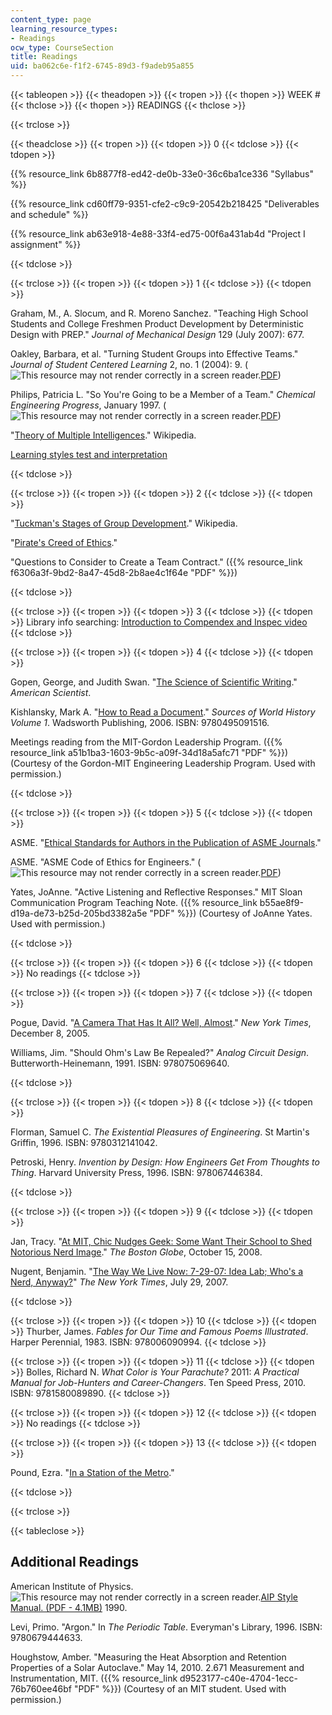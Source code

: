 ```yaml
---
content_type: page
learning_resource_types:
- Readings
ocw_type: CourseSection
title: Readings
uid: ba062c6e-f1f2-6745-89d3-f9adeb95a855
---
```


{{< tableopen >}}
{{< theadopen >}}
{{< tropen >}}
{{< thopen >}}
WEEK #
{{< thclose >}}
{{< thopen >}}
READINGS
{{< thclose >}}

{{< trclose >}}

{{< theadclose >}}
{{< tropen >}}
{{< tdopen >}}
0
{{< tdclose >}}
{{< tdopen >}}


{{% resource_link 6b8877f8-ed42-de0b-33e0-36c6ba1ce336 "Syllabus" %}}

{{% resource_link cd60ff79-9351-cfe2-c9c9-20542b218425 "Deliverables and schedule" %}}

{{% resource_link ab63e918-4e88-33f4-ed75-00f6a431ab4d "Project I assignment" %}}


{{< tdclose >}}

{{< trclose >}}
{{< tropen >}}
{{< tdopen >}}
1
{{< tdclose >}}
{{< tdopen >}}


Graham, M., A. Slocum, and R. Moreno Sanchez. "Teaching High School Students and College Freshmen Product Development by Deterministic Design with PREP." _Journal of Mechanical Design_ 129 (July 2007): 677.

Oakley, Barbara, et al. "Turning Student Groups into Effective Teams." _Journal of Student Centered Learning_ 2, no. 1 (2004): 9. (![This resource may not render correctly in a screen reader.](/images/inacessible.gif)[PDF](http://www4.ncsu.edu/unity/lockers/users/f/felder/public/Papers/Oakley-paper%28JSCL%29.pdf))

Philips, Patricia L. "So You're Going to be a Member of a Team." _Chemical Engineering Progress_, January 1997. (![This resource may not render correctly in a screen reader.](/images/inacessible.gif)[PDF](http://www.ece.msstate.edu/courses/ece4723/files/member_of_a_team4.pdf))

"[Theory of Multiple Intelligences](http://en.wikipedia.org/wiki/Multiple_intelligences)." Wikipedia.

[Learning styles test and interpretation](http://www.engr.ncsu.edu/learningstyles/ilsweb.html)


{{< tdclose >}}

{{< trclose >}}
{{< tropen >}}
{{< tdopen >}}
2
{{< tdclose >}}
{{< tdopen >}}


"[Tuckman's Stages of Group Development](http://en.wikipedia.org/wiki/Tuckman%27s_stages_of_group_development)." Wikipedia.

"[Pirate's Creed of Ethics](http://www.jollyrogercayman.com/)."

"Questions to Consider to Create a Team Contract." ({{% resource_link f6306a3f-9bd2-8a47-45d8-2b8ae4c1f64e "PDF" %}})


{{< tdclose >}}

{{< trclose >}}
{{< tropen >}}
{{< tdopen >}}
3
{{< tdclose >}}
{{< tdopen >}}
Library info searching: [Introduction to Compendex and Inspec video  
](http://www.youtube.com/watch?v=TbzoVI54uYU)
{{< tdclose >}}

{{< trclose >}}
{{< tropen >}}
{{< tdopen >}}
4
{{< tdclose >}}
{{< tdopen >}}


Gopen, George, and Judith Swan. "[The Science of Scientific Writing](https://www.americanscientist.org/blog/the-long-view/the-science-of-scientific-writing)." _American Scientist_.

Kishlansky, Mark A. "[How to Read a Document](http://www.clas.ufl.edu/users/sterk/junsem/reading.html)." _Sources of World History_ _Volume 1_. Wadsworth Publishing, 2006. ISBN: 9780495091516.

Meetings reading from the MIT-Gordon Leadership Program. ({{% resource_link a51b1ba3-1603-9b5c-a09f-34d18a5afc71 "PDF" %}}) (Courtesy of the Gordon-MIT Engineering Leadership Program. Used with permission.)


{{< tdclose >}}

{{< trclose >}}
{{< tropen >}}
{{< tdopen >}}
5
{{< tdclose >}}
{{< tdopen >}}


ASME. "[Ethical Standards for Authors in the Publication of ASME Journals](http://journaltool.asme.org/Help/AuthorHelp/WebHelp/JournalsHelp.htm#Guidelines/Ethical_Standards.htm)."

ASME. "ASME Code of Ethics for Engineers." (![This resource may not render correctly in a screen reader.](/images/inacessible.gif)[PDF](https://www.asme.org/wwwasmeorg/media/resourcefiles/aboutasme/get%20involved/advocacy/policy-publications/p-15-7-ethics.pdf))

Yates, JoAnne. "Active Listening and Reflective Responses." MIT Sloan Communication Program Teaching Note. ({{% resource_link b55ae8f9-d19a-de73-b25d-205bd3382a5e "PDF" %}}) (Courtesy of JoAnne Yates. Used with permission.)


{{< tdclose >}}

{{< trclose >}}
{{< tropen >}}
{{< tdopen >}}
6
{{< tdclose >}}
{{< tdopen >}}
No readings
{{< tdclose >}}

{{< trclose >}}
{{< tropen >}}
{{< tdopen >}}
7
{{< tdclose >}}
{{< tdopen >}}


Pogue, David. "[A Camera That Has It All? Well, Almost](http://www.nytimes.com/2005/12/08/technology/circuits/08pogue.ready.html)." _New York Times_, December 8, 2005.

Williams, Jim. "Should Ohm's Law Be Repealed?" _Analog Circuit Design_. Butterworth-Heinemann, 1991. ISBN: 978075069640.


{{< tdclose >}}

{{< trclose >}}
{{< tropen >}}
{{< tdopen >}}
8
{{< tdclose >}}
{{< tdopen >}}


Florman, Samuel C. _The Existential Pleasures of Engineering_. St Martin's Griffin, 1996. ISBN: 9780312141042.

Petroski, Henry. _Invention by Design: How Engineers Get From Thoughts to Thing_. Harvard University Press, 1996. ISBN: 978067446384.


{{< tdclose >}}

{{< trclose >}}
{{< tropen >}}
{{< tdopen >}}
9
{{< tdclose >}}
{{< tdopen >}}


Jan, Tracy. "[At MIT, Chic Nudges Geek: Some Want Their School to Shed Notorious Nerd Image](http://www.boston.com/news/education/higher/articles/2008/10/15/at_mit_chic_nudges_geek/)." _The Boston Globe_, October 15, 2008.

Nugent, Benjamin. "[The Way We Live Now: 7-29-07: Idea Lab; Who's a Nerd, Anyway?](http://query.nytimes.com/gst/fullpage.html?res=9C0CE3DC1231F93AA15754C0A9619C8B63)" _The New York Times_, July 29, 2007.


{{< tdclose >}}

{{< trclose >}}
{{< tropen >}}
{{< tdopen >}}
10
{{< tdclose >}}
{{< tdopen >}}
Thurber, James. _Fables for Our Time and Famous Poems Illustrated_. Harper Perennial, 1983. ISBN: 978006090994.
{{< tdclose >}}

{{< trclose >}}
{{< tropen >}}
{{< tdopen >}}
11
{{< tdclose >}}
{{< tdopen >}}
Bolles, Richard N. _What Color is Your Parachute?_ 2011: _A Practical Manual for Job-Hunters and Career-Changers_. Ten Speed Press, 2010. ISBN: 9781580089890.
{{< tdclose >}}

{{< trclose >}}
{{< tropen >}}
{{< tdopen >}}
12
{{< tdclose >}}
{{< tdopen >}}
No readings
{{< tdclose >}}

{{< trclose >}}
{{< tropen >}}
{{< tdopen >}}
13
{{< tdclose >}}
{{< tdopen >}}


Pound, Ezra. "[In a Station of the Metro](http://en.wikipedia.org/wiki/In_a_Station_of_the_Metro)."


{{< tdclose >}}

{{< trclose >}}

{{< tableclose >}}

Additional Readings
-------------------

American Institute of Physics. ![This resource may not render correctly in a screen reader.](/images/inacessible.gif)[AIP Style Manual. (PDF - 4.1MB)](http://kmh-lanl.hansonhub.com/AIP_Style_4thed.pdf) 1990.

Levi, Primo. "Argon." In _The Periodic Table_. Everyman's Library, 1996. ISBN: 9780679444633.

Houghstow, Amber. "Measuring the Heat Absorption and Retention Properties of a Solar Autoclave." May 14, 2010. 2.671 Measurement and Instrumentation, MIT. ({{% resource_link d9523177-c40e-4704-1ecc-76b760ee46bf "PDF" %}}) (Courtesy of an MIT student. Used with permission.)